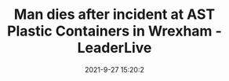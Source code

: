 ---
"title": "Man dies after incident at AST Plastic Containers in Wrexham - LeaderLive"
"date": "2021-9-27 15:20:2"
"feed_name": "GOOGLENEWSINDUSTRIAL"
"feed_website": "https://news.google.com/search?q=industrial%2Bincident&hl=en-US&gl=US&ceid=US:en"
"feed_rss": "https://news.google.com/rss/search?q=industrial%2Bincident&hl=en-US&gl=US&ceid=US:en"
"link": "https://www.leaderlive.co.uk/news/19608268.man-dies-incident-ast-plastic-containers-health-safety-investigation-launched/"
"source": "{'href': 'https://www.leaderlive.co.uk', 'title': 'LeaderLive'}"
"file": "_posts/2021-1-1-17e93bff46dd36fd250f1e7445b06f1944e5c1c9.md"
"accident": "1"
"drilling": "1"
"dead": "1"
"injured": "0"
"arrested": "0"
"where": "unknown site"
"place": "Wrexham County Borough"
---